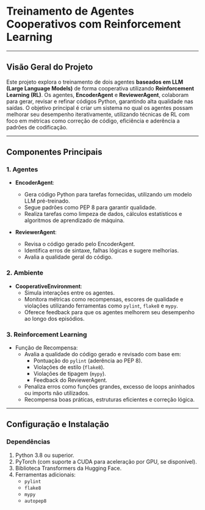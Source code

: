 # **Treinamento de Agentes Cooperativos com Reinforcement Learning**

---

## **Visão Geral do Projeto**

Este projeto explora o treinamento de dois agentes **baseados em LLM (Large Language Models)** de forma cooperativa utilizando **Reinforcement Learning (RL)**. Os agentes, **EncoderAgent** e **ReviewerAgent**, colaboram para gerar, revisar e refinar códigos Python, garantindo alta qualidade nas saídas. O objetivo principal é criar um sistema no qual os agentes possam melhorar seu desempenho iterativamente, utilizando técnicas de RL com foco em métricas como correção de código, eficiência e aderência a padrões de codificação.

---

## **Componentes Principais**

### 1. **Agentes**
- **EncoderAgent**:
  - Gera código Python para tarefas fornecidas, utilizando um modelo LLM pré-treinado.
  - Segue padrões como PEP 8 para garantir qualidade.
  - Realiza tarefas como limpeza de dados, cálculos estatísticos e algoritmos de aprendizado de máquina.

- **ReviewerAgent**:
  - Revisa o código gerado pelo EncoderAgent.
  - Identifica erros de sintaxe, falhas lógicas e sugere melhorias.
  - Avalia a qualidade geral do código.

### 2. **Ambiente**
- **CooperativeEnvironment**:
  - Simula interações entre os agentes.
  - Monitora métricas como recompensas, escores de qualidade e violações utilizando ferramentas como `pylint`, `flake8` e `mypy`.
  - Oferece feedback para que os agentes melhorem seu desempenho ao longo dos episódios.

### 3. **Reinforcement Learning**
- Função de Recompensa:
  - Avalia a qualidade do código gerado e revisado com base em:
    - Pontuação do `pylint` (aderência ao PEP 8).
    - Violações de estilo (`flake8`).
    - Violações de tipagem (`mypy`).
    - Feedback do ReviewerAgent.
  - Penaliza erros como funções grandes, excesso de loops aninhados ou imports não utilizados.
  - Recompensa boas práticas, estruturas eficientes e correção lógica.

---

## **Configuração e Instalação**

### **Dependências**
1. Python 3.8 ou superior.
2. PyTorch (com suporte a CUDA para aceleração por GPU, se disponível).
3. Biblioteca Transformers da Hugging Face.
4. Ferramentas adicionais:
   - `pylint`
   - `flake8`
   - `mypy`
   - `autopep8`

